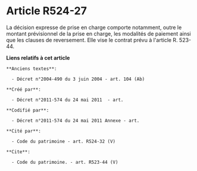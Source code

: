 # Article R524-27

La décision expresse de prise en charge comporte notamment, outre le montant prévisionnel de la prise en charge, les
modalités de paiement ainsi que les clauses de reversement. Elle vise le contrat prévu à l'article R. 523-44.

**Liens relatifs à cet article**

	**Anciens textes**:

	  - Décret n°2004-490 du 3 juin 2004 - art. 104 (Ab)

	**Créé par**:

	  - Décret n°2011-574 du 24 mai 2011  - art.

	**Codifié par**:

	  - Décret n°2011-574 du 24 mai 2011 Annexe - art.

	**Cité par**:

	  - Code du patrimoine - art. R524-32 (V)

	**Cite**:

	  - Code du patrimoine. - art. R523-44 (V)
